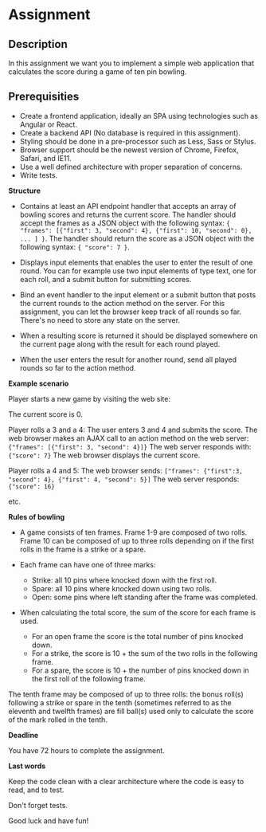 # Assignment

Description
------------------

In this assignment we want you to implement a simple web application that calculates the score during a game of ten pin bowling.

Prerequisities
------------------

- Create a frontend application, ideally an SPA using technologies such as Angular or React.
- Create a backend API (No database is required in this assignment).
- Styling should be done in a pre-processor such as Less, Sass or Stylus.
- Browser support should be the newest version of Chrome, Firefox, Safari, and IE11.
- Use a well defined architecture with proper separation of concerns.
- Write tests.

**Structure**

- Contains at least an API endpoint handler that accepts an array of bowling scores and returns the current score. The handler should accept the frames as a JSON object with the following syntax: `{ "frames": [{"first": 3, "second": 4}, {"first": 10, "second": 0}, ... ] }`. The handler should return the score as a JSON object with the following syntax: `{ "score": 7 }`.

- Displays input elements that enables the user to enter the result of one round. You can for example use two input elements of type text, one for each roll, and a submit button for submitting scores.

- Bind an event handler to the input element or a submit button that posts the current rounds to the action method on the server. For this assignment, you can let the browser keep track of all rounds so far. There's no need to store any state on the server.

- When a resulting score is returned it should be displayed somewhere on the current page along with the result for each round played.

- When the user enters the result for another round, send all played rounds so far to the action method.

**Example scenario**

Player starts a new game by visiting the web site:

The current score is 0.

Player rolls a 3 and a 4:
    The user enters 3 and 4 and submits the score.
	The web browser makes an AJAX call to an action method on the web server: `{"frames": [{"first": 3, "second": 4}]}`
	The web server responds with: `{"score": 7}`
	The web browser displays the current score.

Player rolls a 4 and 5:
	The web browser sends: `["frames": {"first":3, "second": 4}, {"first": 4, "second": 5}]`
	The web server responds: `{"score": 16}`

etc.

**Rules of bowling**

* A game consists of ten frames. Frame 1-9 are composed of two rolls. Frame 10 can be composed of up to three rolls depending on if the first rolls in the frame is a strike or a spare.

* Each frame can have one of three marks:
  - Strike: all 10 pins where knocked down with the first roll.
  - Spare: all 10 pins where knocked down using two rolls.
  - Open: some pins where left standing after the frame was completed.

* When calculating the total score, the sum of the score for each frame is used. 
  - For an open frame the score is the total number of pins knocked down. 
  - For a strike, the score is 10 + the sum of the two rolls in the following frame.
  - For a spare, the score is 10 + the number of pins knocked down in the first roll of the following frame.

 The tenth frame may be composed of up to three rolls: the bonus roll(s) following a strike or spare in the tenth (sometimes referred to as the eleventh and twelfth frames) are fill ball(s) used only to calculate the score of the mark rolled in the tenth.

**Deadline**

You have 72 hours to complete the assignment.

**Last words**

Keep the code clean with a clear architecture where the code is easy to read, and to test.

Don't forget tests.

Good luck and have fun!
